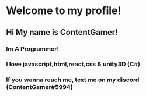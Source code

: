 # Welcome to my profile!
## Hi My name is ContentGamer!
### Im A Programmer!
### I love javascript,html,react,css & unity3D (C#)
### If you wanna reach me, text me on my discord (ContentGamer#5994)
